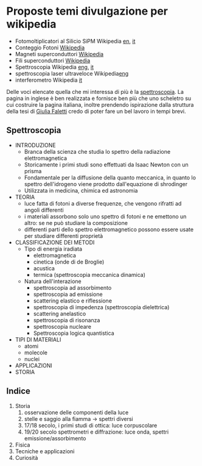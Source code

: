 # Proposte temi divulgazione per wikipedia

* Fotomoltiplicatori al Silicio SiPM Wikipedia [en](https://en.wikipedia.org/wiki/Silicon_photomultiplier),  [it](https://it.wikipedia.org/wiki/SiPM)
* Conteggio Fotoni [Wikipedia](https://en.wikipedia.org/wiki/Photon_counting)
* Magneti superconduttori [Wikipedia](https://en.wikipedia.org/wiki/Superconducting_magnet)
* Fili superconduttori [Wikipedia](https://en.wikipedia.org/wiki/Superconducting_wire)
* Spettroscopia Wikipedia [eng](https://en.wikipedia.org/wiki/Spectroscopy), [it](https://it.wikipedia.org/wiki/Spettroscopia)
* spettroscopia laser ultraveloce Wikipedia[eng](https://en.wikipedia.org/wiki/Ultrafast_laser_spectroscopy)
* interferometro Wikipedia [it](https://it.wikipedia.org/wiki/Interferometro)

Delle voci elencate quella che mi interessa di più è la [spettroscopia](#spettroscopia). La pagina in inglese è ben realizzata e fornisce ben più che uno scheletro su cui costruire la pagina italiana, inoltre prendendo ispirazione dalla struttura della tesi di [Giulia Faletti](./Riferimenti%20tesi%20precedenti/Esposizione%20divulgativa%20sul%20tema%20della%20tribologia%20ai%20fini%20della%20pubblicazione%20sull'enciclopedia%20online%20Wikipedia.pdf) credo di poter fare un bel lavoro in tempi brevi.

## Spettroscopia

* INTRODUZIONE
  * Branca della scienza che studia lo spettro della radiazione elettromagnetica
  * Storicamente i primi studi sono effettuati da Isaac Newton con un prisma
  * Fondamentale per la diffusione della quanto meccanica, in quanto lo spettro dell'idrogeno viene prodotto dall'equazione di shrodinger
  * Utilizzata in medicina, chimica ed astronomia
* TEORIA
  * luce fatta di fotoni a diverse frequenze, che vengono rifratti ad angoli differenti
  * i materiali assorbono solo uno spettro di fotoni e ne emettono un altro: se ne può studiare la composizione 
  * differenti parti dello spettro elettromagnetico possono essere usate per studiare differenti proprietà
* CLASSIFICAZIONE DEI METODI
  * Tipo di energia iradiata
    * elettromagnetica
    * cinetica (onde di de Broglie)
    * acustica
    * termica (spettroscopia meccanica dinamica)
  * Natura dell'interazione
    * spettroscopia ad assorbimento
    * spettroscopia ad emissione
    * scattering elastico e riflessione
    * spettroscopia di impedenza (spettroscopia dielettrica)
    * scattering anelastico
    * spettroscopia di risonanza
    * spettroscopia nucleare
    * Spettroscopia logica quantistica
* TIPI DI MATERIALI
  * atomi
  * molecole
  * nuclei
* APPLICAZIONI
* STORIA

## Indice

1. Storia
   1. osservazione delle componenti della luce
   2. stelle e saggio alla fiamma -> spettri diversi
   3. 17/18 secolo, i primi studi di ottica: luce corpuscolare
   4. 19/20 secolo spettrometri e diffrazione: luce onda, spettri emissione/assorbimento
2. Fisica
3. Tecniche e applicazioni
4. Curiosità